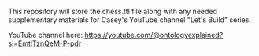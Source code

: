 This repository will store the chess.ttl file along with any needed supplementary materials for Casey's YouTube channel "Let's Build" series.

YouTube channel here: https://youtube.com/@ontologyexplained?si=EmtlTznQeM-P-pdr
